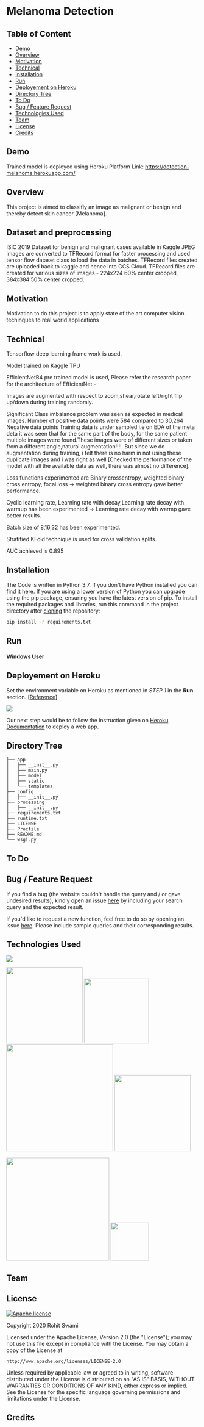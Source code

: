 # Melanoma Detection

## Table of Content
  * [Demo](#demo)
  * [Overview](#overview)
  * [Motivation](#motivation)
  * [Technical](#technical)
  * [Installation](#installation)
  * [Run](#run)
  * [Deployement on Heroku](#deployement-on-heroku)
  * [Directory Tree](#directory-tree)
  * [To Do](#to-do)
  * [Bug / Feature Request](#bug---feature-request)
  * [Technologies Used](#technologies-used)
  * [Team](#team)
  * [License](#license)
  * [Credits](#credits)

## Demo
Trained model is deployed using Heroku Platform
Link: https://detection-melanoma.herokuapp.com/

## Overview
This project is aimed to classifiy an image as malignant or benign and thereby detect skin cancer [Melanoma].

## Dataset and preprocessing
ISIC 2019 Dataset for benign and malignant cases available in Kaggle
JPEG images are converted to TFRecord format for faster processing and used tensor flow dataset class to load the data in batches.
TFRecord files created are uploaded back to kaggle and hence into GCS Cloud.
TFRecord files are created for various sizes of images - 224x224 60% center cropped, 384x384 50% center cropped.

## Motivation
Motivation to do this project is to apply state of the art computer vision techinques to real world applications

## Technical 
Tensorflow deep learning frame work is used.

Model trained on Kaggle TPU

EfficientNetB4 pre trained model is used, Please refer the research paper for the architecture of EfficientNet -

Images are augmented with respect to zoom,shear,rotate left/right flip up/down during training randomly.

Significant Class imbalance problem was seen as expected in medical images. Number of positive data points were 584 compared to 30,264 Negative data points
Training data is under sampled i.e on EDA of the meta deta it was seen that for the same part of the body, for the same patient multiple images were found.These images were
of different sizes or taken from a different angle,natural augmentation!!!!. But since we do augmentation during training, i felt there is no harm in not using these duplicate
images and i was right as well [Checked the performance of the model with all the available data as well, there was almost no difference].

Loss functions experimented are Binary crossentropy, weighted binary cross entropy, focal loss  -> weighted binary cross entropy gave better performance.

Cyclic learning rate, Learning rate with decay,Learning rate decay with warmup has been experimented -> Learning rate decay with warmp gave better results.

Batch size of 8,16,32 has been experimented.

Stratified KFold technique is used for cross validation splits.

AUC achieved is 0.895


## Installation
The Code is written in Python 3.7. If you don't have Python installed you can find it [here](https://www.python.org/downloads/). If you are using a lower version of Python you can upgrade using the pip package, ensuring you have the latest version of pip. To install the required packages and libraries, run this command in the project directory after [cloning](https://www.howtogeek.com/451360/how-to-clone-a-github-repository/) the repository:
```bash
pip install -r requirements.txt
```

## Run

#### Windows User



## Deployement on Heroku
Set the environment variable on Heroku as mentioned in _STEP 1_ in the __Run__ section. [[Reference](https://devcenter.heroku.com/articles/config-vars)]

![](https://i.imgur.com/TmSNhYG.png)

Our next step would be to follow the instruction given on [Heroku Documentation](https://devcenter.heroku.com/articles/getting-started-with-python) to deploy a web app.

## Directory Tree 
```
├── app 
│   ├── __init__.py
│   ├── main.py
│   ├── model
│   ├── static
│   └── templates
├── config
│   ├── __init__.py
├── processing
│   ├── __init__.py
├── requirements.txt
├── runtime.txt
├── LICENSE
├── Procfile
├── README.md
└── wsgi.py
```

## To Do


## Bug / Feature Request
If you find a bug (the website couldn't handle the query and / or gave undesired results), kindly open an issue [here](https://github.com/rowhitswami/Indian-Currency-Prediction/issues/new) by including your search query and the expected result.

If you'd like to request a new function, feel free to do so by opening an issue [here](https://github.com/rowhitswami/Indian-Currency-Prediction/issues/new). Please include sample queries and their corresponding results.

## Technologies Used

![](https://forthebadge.com/images/badges/made-with-python.svg)

[<img target="_blank" src="https://keras.io/img/logo.png" width=200>](https://keras.io/) [<img target="_blank" src="https://flask.palletsprojects.com/en/1.1.x/_images/flask-logo.png" width=170>](https://flask.palletsprojects.com/en/1.1.x/) [<img target="_blank" src="https://number1.co.za/wp-content/uploads/2017/10/gunicorn_logo-300x85.png" width=280>](https://gunicorn.org) [<img target="_blank" src="https://www.kindpng.com/picc/b/301/3012484.png" width=200>](https://aws.amazon.com/s3/) 

[<img target="_blank" src="https://sentry-brand.storage.googleapis.com/sentry-logo-black.png" width=270>](https://www.sentry.io/) [<img target="_blank" src="https://openjsf.org/wp-content/uploads/sites/84/2019/10/jquery-logo-vertical_large_square.png" width=100>](https://jquery.com/)

## Team


## License
[![Apache license](https://img.shields.io/badge/license-apache-blue?style=for-the-badge&logo=appveyor)](http://www.apache.org/licenses/LICENSE-2.0e)

Copyright 2020 Rohit Swami

Licensed under the Apache License, Version 2.0 (the "License");
you may not use this file except in compliance with the License.
You may obtain a copy of the License at

    http://www.apache.org/licenses/LICENSE-2.0

Unless required by applicable law or agreed to in writing, software
distributed under the License is distributed on an "AS IS" BASIS,
WITHOUT WARRANTIES OR CONDITIONS OF ANY KIND, either express or implied.
See the License for the specific language governing permissions and
limitations under the License.

## Credits
